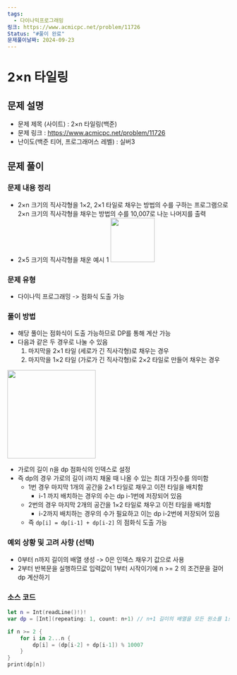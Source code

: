 ```yaml
---
tags:
  - 다이나믹프로그래밍
링크: https://www.acmicpc.net/problem/11726
Status: "#풀이 완료"
문제풀이날짜: 2024-09-23
---
```

# 2×n 타일링
## 문제 설명
- 문제 제목 (사이트) : 2×n 타일링(백준)
- 문제 링크 : https://www.acmicpc.net/problem/11726
- 난이도(백준 티어, 프로그래머스 레벨) : 실버3

## 문제 풀이
### 문제 내용 정리
- 2×n 크기의 직사각형을 1×2, 2×1 타일로 채우는 방법의 수를 구하는 프로그램으로 
  2×n 크기의 직사각형을 채우는 방법의 수를 10,007로 나눈 나머지를 출력
- 2×5 크기의 직사각형을 채운 예시 1
	<img src="https://onlinejudgeimages.s3-ap-northeast-1.amazonaws.com/problem/11726/1.png" height=100>
### 문제 유형
- 다이나믹 프로그래밍 -> 점화식 도출 가능
### 풀이 방법
- 해당 풀이는 점화식이 도출 가능하므로 DP를 통해 계산 가능
- 다음과 같은 두 경우로 나눌 수 있음
	1. 마지막을 2×1 타일 (세로가 긴 직사각형)로 채우는 경우
	2. 마지막을 1×2 타일 (가로가 긴 직사각형)로 2×2 타일로 만들어 채우는 경우
	
<img src="https://img1.daumcdn.net/thumb/R1280x0/?scode=mtistory2&fname=https%3A%2F%2Fblog.kakaocdn.net%2Fdn%2F2HnHp%2FbtrrpmReu8z%2Fhxxwm7qUKW3XTwKAP8soak%2Fimg.png" height=200>

- 가로의 길이 n을 dp 점화식의 인덱스로 설정
- 즉 dp의 경우 가로의 길이 i까지 채울 때 나올 수 있는 최대 가짓수를 의미함
	- 1번 경우 마지막 1개의 공간을 2×1 타일로 채우고 이전 타일을 배치함
		- i-1 까지 배치하는 경우의 수는 dp i-1번에 저장되어 있음
	- 2번의 경우 마지막 2개의 공간을 1×2 타일로 채우고 이전 타일을 배치함
		- i-2까지 배치하는 경우의 수가 필요하고 이는 dp i-2번에 저장되어 있음
	- 즉 `dp[i] = dp[i-1] + dp[i-2]` 의 점화식 도출 가능

### 예외 상황 및 고려 사항 (선택)
- 0부터 n까지 길이의 배열 생성 -> 0은 인덱스 채우기 값으로 사용
- 2부터 반복문을 실행하므로 입력값이 1부터 시작이기에 n >= 2 의 조건문을 걸어 dp 계산하기

### 소스 코드
```swift
let n = Int(readLine()!)!
var dp = [Int](repeating: 1, count: n+1) // n+1 길이의 배열을 모든 원소를 1로 초기화하여 생성 

if n >= 2 {
    for i in 2...n {
        dp[i] = (dp[i-2] + dp[i-1]) % 10007
    }
}
print(dp[n])
```